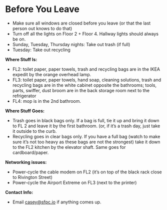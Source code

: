 # Before You Leave

*   Make sure all windows are closed before you leave (or that the last person out knows to do that)
*   Turn off all the lights on Floor 2 + Floor 4. Hallway lights should always be on.
*   Sunday, Tuesday, Thursday nights: Take out trash (if full)
*   Tuesday: Take out recycling

**Where Stuff Is:**

*   FL2: toilet paper, paper towels, trash and recycling bags are in the IKEA expedit by the orange overhead lamp.
*   FL3: toilet paper, paper towels, hand soap, cleaning solutions, trash and recycling bags are in the white cabinet opposite the bathrooms; tools, parts, swiffer, dust broom are in the back storage room next to the refrigerator
*   FL4: mop is in the 2nd bathroom.

**Where Stuff Goes:**

*   Trash goes in black bags only.  If a bag is full, tie it up and bring it down to FL 2 and leave it by the first bathroom. (or, if it’s a trash day, just take it outside to the curb.
*   Recycling goes in clear bags only. If you have a full bag (watch to make sure it’s not too heavy as these bags are not the strongest) take it down to the FL2 kitchen by the elevator shaft.  Same goes for cardboard/paper.

**Networking issues:**

*   Power-cycle the cable modem on FL2 (it’s on top of the black rack close to Rivington Street)
*   Power-cycle the Airport Extreme on FL3 (next to the printer)

**Contact Info:**

*   Email casey@sfpc.io if anything comes up.
